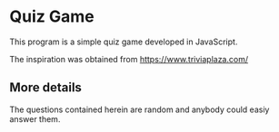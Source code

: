 # Quiz Game
This program is a simple quiz game developed in JavaScript. 

The inspiration was obtained from https://www.triviaplaza.com/

## More details 
The questions contained herein are random and anybody could easiy answer them. 